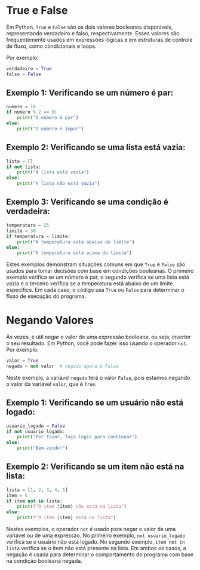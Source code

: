 # True e False

Em Python, `True` e `False` são os dois valores booleanos disponíveis, representando verdadeiro e falso, respectivamente. Esses valores são frequentemente usados em expressões lógicas e em estruturas de controle de fluxo, como condicionais e loops.

Por exemplo:

```python
verdadeiro = True
falso = False
```

## Exemplo 1: Verificando se um número é par:

```python
numero = 10
if numero % 2 == 0:
    print("O número é par")
else:
    print("O número é ímpar")
```



## Exemplo 2: Verificando se uma lista está vazia:

```python
lista = []
if not lista:
    print("A lista está vazia")
else:
    print("A lista não está vazia")
```

## Exemplo 3: Verificando se uma condição é verdadeira:

```python
temperatura = 25
limite = 30
if temperatura < limite:
    print("A temperatura está abaixo do limite")
else:
    print("A temperatura está acima do limite")
```

Estes exemplos demonstram situações comuns em que `True` e `False` são usados para tomar decisões com base em condições booleanas. O primeiro exemplo verifica se um número é par, o segundo verifica se uma lista está vazia e o terceiro verifica se a temperatura está abaixo de um limite específico. Em cada caso, o código usa `True` ou `False` para determinar o fluxo de execução do programa.

#  Negando Valores

Às vezes, é útil negar o valor de uma expressão booleana, ou seja, inverter o seu resultado. Em Python, você pode fazer isso usando o operador `not`. Por exemplo:

```python
valor = True
negado = not valor  # negado agora é False
```

Neste exemplo, a variável `negado` terá o valor `False`, pois estamos negando o valor da variável `valor`, que é `True`.

## Exemplo 1: Verificando se um usuário não está logado:

```python
usuario_logado = False
if not usuario_logado:
    print("Por favor, faça login para continuar")
else:
    print("Bem-vindo!")
```

## Exemplo 2: Verificando se um item não está na lista:

```python
lista = [1, 2, 3, 4, 5]
item = 6
if item not in lista:
    print(f"O item {item} não está na lista")
else:
    print(f"O item {item} está na lista")
```

Nestes exemplos, o operador `not` é usado para negar o valor de uma variável ou de uma expressão. No primeiro exemplo, `not usuario_logado` verifica se o usuário não está logado. No segundo exemplo, `item not in lista` verifica se o item não está presente na lista. Em ambos os casos, a negação é usada para determinar o comportamento do programa com base na condição booleana negada.



